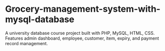 # Grocery-management-system-with-mysql-database
A university database course project built with PHP, MySQL, HTML, CSS. Features admin dashboard, employee, customer, item, expiry, and payment record management.
